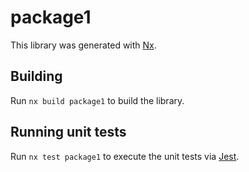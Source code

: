 # package1

This library was generated with [Nx](https://nx.dev).

## Building

Run `nx build package1` to build the library.

## Running unit tests

Run `nx test package1` to execute the unit tests via [Jest](https://jestjs.io).
